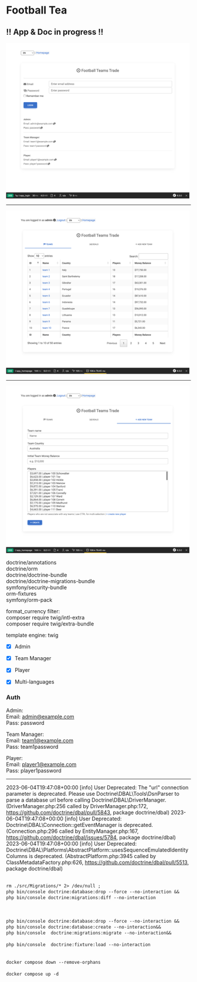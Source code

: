# Football Tea

## !! App & Doc in progress !!

<img src="login.png" width="500">
<hr />
<img src="teams.png" width="500">
<hr />
<img src="new-team.png" width="500">

<br />




doctrine/annotations<br/>
doctrine/orm<br/>
doctrine/doctrine-bundle<br/>
doctrine/doctrine-migrations-bundle<br/>
symfony/security-bundle<br/>
orm-fixtures<br/>
symfony/orm-pack<br/>

format_currency filter:<br/>
composer require twig/intl-extra<br/>
composer require twig/extra-bundle<br/>


template engine: twig<br/>


- [x] Admin
- [x] Team Manager
- [x] Player


- [x] Multi-languages



### Auth

Admin:<br>
Email: admin@example.com<br>
Pass: password

Team Manager:<br>
Email: team1@example.com<br>
Pass: team1password

Player:<br>
Email: player1@example.com<br>
Pass: player1password


<hr />

2023-06-04T19:47:08+00:00 [info] User Deprecated: The "url" connection parameter is deprecated. Please use Doctrine\DBAL\Tools\DsnParser to parse a database url before calling Doctrine\DBAL\DriverManager. (DriverManager.php:256 called by DriverManager.php:172, https://github.com/doctrine/dbal/pull/5843, package doctrine/dbal)
2023-06-04T19:47:08+00:00 [info] User Deprecated: Doctrine\DBAL\Connection::getEventManager is deprecated. (Connection.php:296 called by EntityManager.php:167, https://github.com/doctrine/dbal/issues/5784, package doctrine/dbal)
2023-06-04T19:47:08+00:00 [info] User Deprecated: Doctrine\DBAL\Platforms\AbstractPlatform::usesSequenceEmulatedIdentityColumns is deprecated. (AbstractPlatform.php:3945 called by ClassMetadataFactory.php:626, https://github.com/doctrine/dbal/pull/5513, package doctrine/dbal)


```

rm ./src/Migrations/* 2> /dev/null ;
php bin/console doctrine:database:drop --force --no-interaction &&
php bin/console doctrine:migrations:diff --no-interaction



php bin/console doctrine:database:drop --force --no-interaction &&
php bin/console doctrine:database:create --no-interaction&& 
php bin/console  doctrine:migrations:migrate --no-interaction&&

php bin/console  doctrine:fixture:load --no-interaction


docker compose down --remove-orphans

docker compose up -d


```
